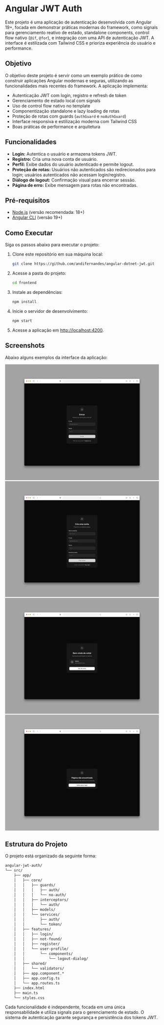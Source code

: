 # Angular JWT Auth

Este projeto é uma aplicação de autenticação desenvolvida com Angular 19+, focada em demonstrar práticas modernas do framework, como signals para gerenciamento reativo de estado, standalone components, control flow nativo (`@if`, `@for`), e integração com uma API de autenticação JWT. A interface é estilizada com Tailwind CSS e prioriza experiência do usuário e performance.

## Objetivo

O objetivo deste projeto é servir como um exemplo prático de como construir aplicações Angular modernas e seguras, utilizando as funcionalidades mais recentes do framework. A aplicação implementa:

- Autenticação JWT com login, registro e refresh de token
- Gerenciamento de estado local com signals
- Uso de control flow nativo no template
- Componentização standalone e lazy loading de rotas
- Proteção de rotas com guards (`authGuard` e `noAuthGuard`)
- Interface responsiva e estilização moderna com Tailwind CSS
- Boas práticas de performance e arquitetura

## Funcionalidades

- **Login:** Autentica o usuário e armazena tokens JWT.
- **Registro:** Cria uma nova conta de usuário.
- **Perfil:** Exibe dados do usuário autenticado e permite logout.
- **Proteção de rotas:** Usuários não autenticados são redirecionados para login; usuários autenticados não acessam login/registro.
- **Diálogo de logout:** Confirmação visual para encerrar sessão.
- **Página de erro:** Exibe mensagem para rotas não encontradas.

## Pré-requisitos

- [Node.js](https://nodejs.org/en/download) (versão recomendada: 18+)
- [Angular CLI](https://v19.angular.dev/installation) (versão 19+)

## Como Executar

Siga os passos abaixo para executar o projeto:

1. Clone este repositório em sua máquina local:

   ```bash
   git clone https://github.com/andifernandes/angular-dotnet-jwt.git
   ```

2. Acesse a pasta do projeto:

   ```bash
   cd frontend
   ```

3. Instale as dependências:

   ```bash
   npm install
   ```

4. Inicie o servidor de desenvolvimento:

   ```bash
   npm start
   ```

5. Acesse a aplicação em [http://localhost:4200](http://localhost:4200).

## Screenshots

Abaixo alguns exemplos da interface da aplicação:

![Login Page](images/login.png)
![Register Page](images/register.png)
![User Profile Page](images/user-profile.png)
![Not Found Page](images/not_found.png)

## Estrutura do Projeto

O projeto está organizado da seguinte forma:

```plaintext
angular-jwt-auth/
└── src/
    ├── app/
    │   ├── core/
    │   │   ├── guards/
    │   │   │   ├── auth/
    │   │   │   └── no-auth/
    │   │   ├── interceptors/
    │   │   │   └── auth/
    │   │   ├── models/
    │   │   └── services/
    │   │       ├── auth/
    │   │       └── token/
    │   ├── features/
    │   │   ├── login/
    │   │   ├── not-found/
    │   │   ├── register/
    │   │   └── user-profile/
    │   │       └── components/
    │   │           └── logout-dialog/
    │   ├── shared/
    │   │   └── validators/
    │   ├── app.component.*
    │   ├── app.config.ts
    │   └── app.routes.ts
    ├── index.html
    ├── main.ts
    └── styles.css
```

Cada funcionalidade é independente, focada em uma única responsabilidade e utiliza signals para o gerenciamento de estado. O sistema de autenticação garante segurança e persistência dos tokens JWT.
